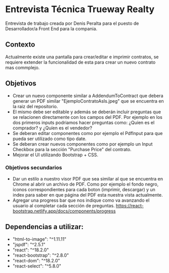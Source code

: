 # Entrevista Técnica Trueway Realty

Entrevista de trabajo creada por Denis Peralta para el puesto de Desarrollador/a Front End para la compania.

## Contexto 

Actualmente existe una pantalla para crear/editar e imprimir contratos, se requiere extender la funcionalidad de esta 
para crear un nuevo contrato mas commplejo. 

## Objetivos 

- Crear un nuevo componente similar a AddendumToContract que debera generar un PDF similar  "EjemploContratoAsIs.jpeg" que se encuentra en la raiz del repositorio. 
- El mismo debe ser editable y además se deberán incluir preguntas que se relacionen directamente con los campos del PDF. Por ejemplo en los dos primeros inputs podriamos hacer preguntas como: ¿Quíen es el comprador? y ¿Quíen es el vendedor?
- Se deberan editar componentes como por ejemplo el PdfInput para que pueda ser utilizado como tipo date.
- Se deberan crear nuevos componentes como por ejemplo un Input Checkbox para la sección "Purchase Price" del contrato.
- Mejorar el UI utilizando Bootstrap + CSS.
   
### Objetivos secundarios

- Dar un estilo a nuestro visor PDF que sea similar al que se encuentra en Chrome al abrir un archivo de PDF. Como por ejemplo el fondo negro, iconos correspondientes para cada boton (imprimir, descargar) y un index para saber en que página del PDF esta nuestra vista actualmente.
- Agregar una progress bar que nos indique como va avanzando el usuario al completar cada sección de preguntas. https://react-bootstrap.netlify.app/docs/components/progress

## Dependencias a utilizar: 

  - "html-to-image": "^1.11.11"
  - "jspdf": "^2.5.1"
  - "react": "^18.2.0"
  - "react-bootstrap": "^2.8.0"
  - "react-dom": "^18.2.0"
  - "react-select": "^5.8.0"
